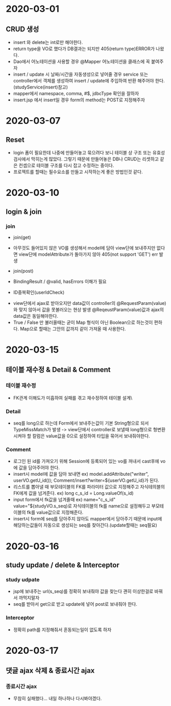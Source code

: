 # 2020-03-01
## CRUD 생성
 * insert 와 delete는 int로만 해야한다.
 * return type을 VO로 했다가 DB결과는 되지만 405(return type)ERROR가 나왔다.
 * Dao에서 어노테이션을 사용할 경우 @Mapper 어노테이션을 클래스에 꼭 붙여주자
 * insert / update 시 날짜/시간을 자동생성으로 넣어줄 경우
 	service 또는 controller에서 객체를 생성하여 insert / update에 주입하여 반환 해주어야 한다.(studyService(insert)참고)
 * mapper에서 namespace, comma, #$, jdbcType 확인을 잘하자
 * insert.jsp 에서 insert일 경우 form의 method는 POST로 지정해주자
 
 # 2020-03-07
 ## Reset
 * login 폼이 필요한데 나중에 만들어놓고 묶으려다 보니 테이블 상 구조 또는
   유효성 검사에서 막히는게 많았다. 그렇기 때문에 만들어놓은 DB나 CRUD는 리셋하고
   같은 컨셉으로 테이블 구조를 다시 잡고 수정하는 중이다.
 * 프로젝트를 할때는 필수요소를 만들고 시작하는게 좋은 방법인것 같다.
 
 # 2020-03-10
 ## login & join
 ### join
 * join(get)
  - 아무것도 들어있지 않은 VO를 생성해서 model에 담아 view단에 보내주지만
  	없다면 view단에 modelAttribute가 돌아가지 않아 405(not support 'GET') err 발생
 * join(post)
  - BindingResult / @valid, hasErrors 이해가 필요
 * ID중복확인(userIdCheck)
  - view단에서 ajax로 받아오지만 data값이 controller의 @RequestParam(value)와 맞지 않아서
    값을 못불러오는 현상 발생 @ReqeustParam(value)값과 ajax의 data값은 동일해야한다.
  - True / False 만 불러올때는 굳이 Map 형식이 아닌 Boolean으로 하는것이 편하다.
    Map으로 할때는 그안의 값까지 같이 가져올 때 사용한다.
    
 # 2020-03-15
 ## 테이블 재수정 & Detail & Comment
 ### 테이블 재수정
 * FK관계 이해도가 미흡하여 실패를 겪고 재수정하여 테이블 설계\

 ### Detail
 * seq를 long으로 하는데 Form에서 보내주는값이 기본 String형으로 되서 TypeMissMatch가 발생 -> view단에서 controller로 보낼때 long형으로 형변환 시켜야 할 칼럼은 value값을 0으로 설정하여 타입을 묶어서 보내줘야한다.
 
 ### Comment
 * 로그인 된 id를 가져오기 위해 Session에 등록되어 있는 vo를 꺼내서 cast후에 vo에 값을 담아주어야 한다.
 * insert시 model에 값을 담아 보내면 
 	ex) model.addAttribute("writer", userVO.getU_id());
 		Comment/insert?writer=${userVO.getU_id}가 된다.
 * 리스트를 뽑아낼 때 부모테이블의 FK를 파라미터 값으로 지정해주고 자식테의블의 FK에게 값을 넘겨준다. ex) long c_s_id = Long.valueOf(s_id)
 * input form에서 fk값을 넘겨줄때
 	ex) name="c_s_id" value="${studyVO.s_seq}로 자식테이블의 fk를 name으로 설정해두고 부모테이블의 fk를 value값으로 지정해준다.
 * insert시 form에 seq를 담아주지 않아도 mapper에서 담아주기 때문에 input에 해당하는값들이 자동으로 생성되는 seq를 찾아간다.(update할때는 seq필요)
 
 
 # 2020-03-16
 ## study update / delete & Interceptor
 ### study udpate
 * jsp에 보내주는 url(s_seq)를 정확히 보내줘야 값을 찾는다
  괜히 이상한걸로 바꿔서 까먹지말자
 * seq를 받아서 get으로 받고 update에 넣어 post로 보내줘야 한다.
 ### Interceptor
 * 정확히 path를 지정해줘서 혼동되는일이 없도록 하자
 
 # 2020-03-17
 ## 댓글 ajax 삭제 & 종료시간 ajax
 ### 종료시간 ajax
 * 무참히 실패했다... 내일 하나하나 다시봐야겠다.
 
 
 
 
 
 
 